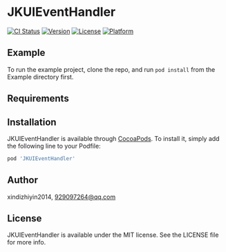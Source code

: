 # JKUIEventHandler

[![CI Status](https://img.shields.io/travis/xindizhiyin2014/JKUIEventHandler.svg?style=flat)](https://travis-ci.org/xindizhiyin2014/JKUIEventHandler)
[![Version](https://img.shields.io/cocoapods/v/JKUIEventHandler.svg?style=flat)](https://cocoapods.org/pods/JKUIEventHandler)
[![License](https://img.shields.io/cocoapods/l/JKUIEventHandler.svg?style=flat)](https://cocoapods.org/pods/JKUIEventHandler)
[![Platform](https://img.shields.io/cocoapods/p/JKUIEventHandler.svg?style=flat)](https://cocoapods.org/pods/JKUIEventHandler)

## Example

To run the example project, clone the repo, and run `pod install` from the Example directory first.

## Requirements

## Installation

JKUIEventHandler is available through [CocoaPods](https://cocoapods.org). To install
it, simply add the following line to your Podfile:

```ruby
pod 'JKUIEventHandler'
```

## Author

xindizhiyin2014, 929097264@qq.com

## License

JKUIEventHandler is available under the MIT license. See the LICENSE file for more info.

